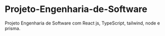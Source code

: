 # Projeto-Engenharia-de-Software
Projeto Engenharia de Software com React js, TypeScript, tailwind, node e prisma.
